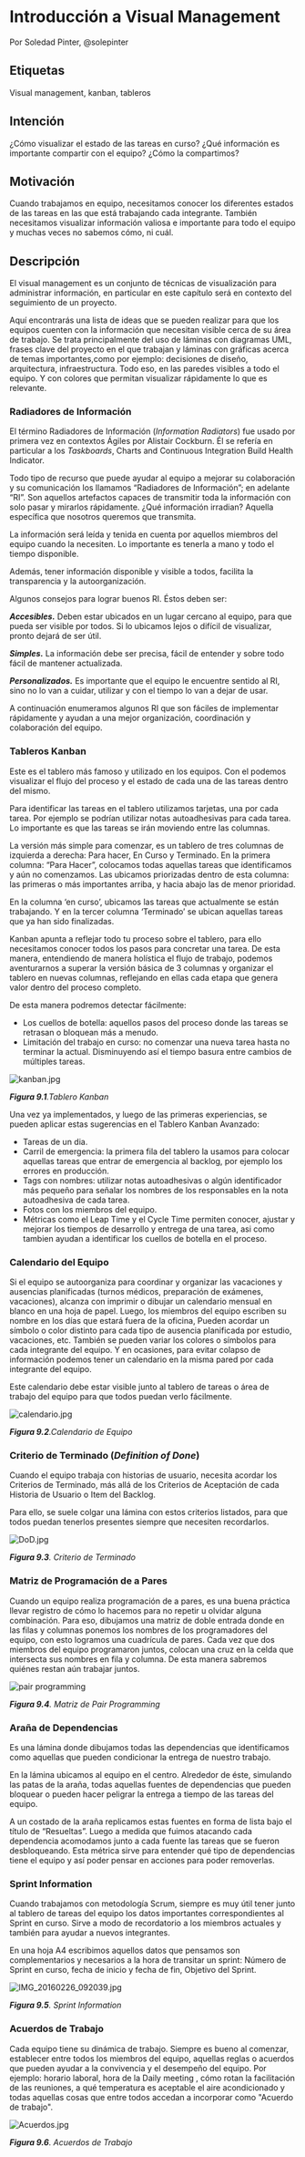 # Introducción a Visual Management
Por Soledad Pinter, @solepinter

## Etiquetas
Visual management, kanban, tableros

## Intención
¿Cómo visualizar el estado de las tareas en curso? ¿Qué información es importante compartir con el equipo? ¿Cómo la compartimos?

## Motivación
Cuando trabajamos en equipo, necesitamos conocer los diferentes estados de las tareas en las que está trabajando cada integrante. También necesitamos visualizar información valiosa e importante para todo el equipo y muchas veces no sabemos cómo, ni cuál.

## Descripción
El visual management es un conjunto de técnicas de visualización para administrar información, en particular en este capítulo será en contexto del seguimiento de un proyecto.

Aquí encontrarás una lista de ideas que se pueden realizar para que los equipos cuenten con la información que necesitan visible cerca de su área de trabajo. Se trata principalmente del uso de láminas con diagramas UML, frases clave del proyecto en el que trabajan y láminas con gráficas acerca de temas importantes,como por ejemplo: decisiones de diseño, arquitectura, infraestructura. Todo eso, en las paredes visibles a todo el equipo. Y con colores que permitan visualizar rápidamente lo que es relevante.

### Radiadores de Información

El término Radiadores de Información (_Information Radiators_) fue usado por primera vez en contextos Ágiles por Alistair Cockburn. Él se refería en particular a los _Taskboards_, Charts and Continuous Integration Build Health Indicator.

Todo tipo de recurso que puede ayudar al equipo a mejorar su colaboración y su comunicación los llamamos “Radiadores de Información”; en adelante “RI”. Son aquellos artefactos capaces de transmitir toda la información con solo pasar y mirarlos rápidamente. ¿Qué información irradian? Aquella específica que nosotros queremos que transmita.

La información será leída y tenida en cuenta por aquellos miembros del equipo cuando la necesiten. Lo importante es tenerla a mano y todo el tiempo disponible.

Además, tener información disponible y visible a todos, facilita la transparencia y la autoorganización.

Algunos consejos para lograr buenos RI. Éstos deben ser:

**_Accesibles._** Deben estar ubicados en un lugar cercano al equipo, para que pueda ser visible por todos. Si lo ubicamos lejos o difícil de visualizar, pronto dejará de ser útil.

**_Simples._** La información debe ser precisa, fácil de entender y sobre todo fácil de mantener actualizada.

**_Personalizados._** Es importante que el equipo le encuentre sentido al RI, sino no lo van a cuidar, utilizar y con el tiempo lo van a dejar de usar.

A continuación enumeramos algunos RI que son fáciles de implementar rápidamente y ayudan a una mejor organización, coordinación y colaboración del equipo.

### Tableros Kanban

Este es el tablero más famoso y utilizado en los equipos. Con el podemos visualizar el flujo del proceso y el estado de cada una de las tareas dentro del mismo.

Para identificar las tareas en el tablero utilizamos tarjetas, una por cada tarea. Por ejemplo se podrían utilizar notas autoadhesivas para cada tarea. Lo importante es que las tareas se irán moviendo entre las columnas.

La versión más simple para comenzar, es un tablero de tres columnas de izquierda a derecha: Para hacer, En Curso y Terminado. En la primera columna: “Para Hacer”, colocamos todas aquellas tareas que identificamos y aún no comenzamos. Las ubicamos priorizadas dentro de esta columna: las primeras o más importantes arriba, y hacia abajo las de menor prioridad.

En la columna ‘en curso’, ubicamos las tareas que actualmente se están trabajando. Y en la tercer columna ‘Terminado’ se ubican aquellas tareas que ya han sido finalizadas.

Kanban apunta a reflejar todo tu proceso sobre el tablero, para ello necesitamos conocer todos los pasos para concretar una tarea. De esta manera, entendiendo de manera holística el flujo de trabajo, podemos aventurarnos a superar la versión básica de 3 columnas y organizar el tablero en nuevas columnas, reflejando en ellas cada etapa que genera valor dentro del proceso completo.

De esta manera podremos detectar fácilmente:

*   Los cuellos de botella: aquellos pasos del proceso donde las tareas se retrasan o bloquean más a menudo.
*   Limitación del trabajo en curso: no comenzar una nueva tarea hasta no terminar la actual. Disminuyendo así el tiempo basura entre cambios de múltiples tareas.

![kanban.jpg](assets/9.1.png)

_**Figura 9.1**.Tablero Kanban_

Una vez ya implementados, y luego de las primeras experiencias, se pueden aplicar estas sugerencias en el Tablero Kanban Avanzado:

*   Tareas de un dia.
*   Carril de emergencia: la primera fila del tablero la usamos para colocar aquellas tareas que entrar de emergencia al backlog, por ejemplo los errores en producción.
*   Tags con nombres: utilizar notas autoadhesivas o algún identificador más pequeño para señalar los nombres de los responsables en la nota autoadhesiva de cada tarea.
*   Fotos con los miembros del equipo.
*   Métricas como el Leap Time y el Cycle Time permiten conocer, ajustar y mejorar los tiempos de desarrollo y entrega de una tarea, asi como tambien ayudan a identificar los cuellos de botella en el proceso.

### Calendario del Equipo

Si el equipo se autoorganiza para coordinar y organizar las vacaciones y ausencias planificadas (turnos médicos, preparación de exámenes, vacaciones), alcanza con imprimir o dibujar un calendario mensual en blanco en una hoja de papel. Luego, los miembros del equipo escriben su nombre en los días que estará fuera de la oficina, Pueden acordar un símbolo o color distinto para cada tipo de ausencia planificada por estudio, vacaciones, etc. También se pueden variar los colores o símbolos para cada integrante del equipo. Y en ocasiones, para evitar colapso de información podemos tener un calendario en la misma pared por cada integrante del equipo.

Este calendario debe estar visible junto al tablero de tareas o área de trabajo del equipo para que todos puedan verlo fácilmente.

![calendario.jpg](assets/9.2.png)

_**Figura 9.2**.Calendario de Equipo_

### Criterio de Terminado (_Definition of Done_)

Cuando el equipo trabaja con historias de usuario, necesita acordar los Criterios de Terminado, más allá de los Criterios de Aceptación de cada Historia de Usuario o Item del Backlog.

Para ello, se suele colgar una lámina con estos criterios listados, para que todos puedan tenerlos presentes siempre que necesiten recordarlos.

![DoD.jpg](assets/9.3.png)

_**Figura 9.3**. Criterio de Terminado_

### Matriz de Programación de a Pares

Cuando un equipo realiza programación de a pares, es una buena práctica llevar registro de cómo lo hacemos para no repetir u olvidar alguna combinación. Para eso, dibujamos una matriz de doble entrada donde en las filas y columnas ponemos los nombres de los programadores del equipo, con esto logramos una cuadrícula de pares. Cada vez que dos miembros del equipo programaron juntos, colocan una cruz en la celda que intersecta sus nombres en fila y columna. De esta manera sabremos quiénes restan aún trabajar juntos.

![pair programming](assets/9.4.png)

_**Figura 9.4**. Matriz de Pair Programming_

### Araña de Dependencias

Es una lámina donde dibujamos todas las dependencias que identificamos como aquellas que pueden condicionar la entrega de nuestro trabajo.

En la lámina ubicamos al equipo en el centro. Alrededor de éste, simulando las patas de la araña, todas aquellas fuentes de dependencias que pueden bloquear o pueden hacer peligrar la entrega a tiempo de las tareas del equipo.

A un costado de la araña replicamos estas fuentes en forma de lista bajo el título de “Resueltas”. Luego a medida que fuimos atacando cada dependencia acomodamos junto a cada fuente las tareas que se fueron desbloqueando. Esta métrica sirve para entender qué tipo de dependencias tiene el equipo y así poder pensar en acciones para poder removerlas.

### Sprint Information

Cuando trabajamos con metodología Scrum, siempre es muy útil tener junto al tablero de tareas del equipo los datos importantes correspondientes al Sprint en curso. Sirve a modo de recordatorio a los miembros actuales y también para ayudar a nuevos integrantes.

En una hoja A4 escribimos aquellos datos que pensamos son complementarios y necesarios a la hora de transitar un sprint: Número de Sprint en curso, fecha de inicio y fecha de fin, Objetivo del Sprint.

![IMG_20160226_092039.jpg](assets/9.5.png)

_**Figura 9.5**. Sprint Information_

### Acuerdos de Trabajo

Cada equipo tiene su dinámica de trabajo. Siempre es bueno al comenzar, establecer entre todos los miembros del equipo, aquellas reglas o acuerdos que pueden ayudar a la convivencia y el desempeño del equipo. Por ejemplo: horario laboral, hora de la Daily meeting , cómo rotan la facilitación de las reuniones, a qué temperatura es aceptable el aire acondicionado y todas aquellas cosas que entre todos accedan a incorporar como "Acuerdo de trabajo".

![Acuerdos.jpg](assets/9.6.png)

_**Figura 9.6**. Acuerdos de Trabajo_
